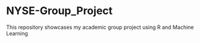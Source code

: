 # NYSE-Group_Project
This repository showcases my academic group project using R and Machine Learning
